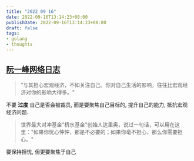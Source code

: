 ```yaml
---
title: "2022 09 16"
date: 2022-09-16T13:14:23+08:00
publishDate: 2022-09-16T13:14:23+08:00
draft: false
tags:
- golang
- thoughts
---
```


## [阮一峰网络日志](https://www.ruanyifeng.com/blog/2022/09/weekly-issue-223.html)


> "与其担心宏观经济，不如关注自己。你对自己生活的影响，往往比宏观经济对你的影响大得多。"

不要 **过度** 自己是否会被裁员, 而是要聚焦自己目标的, 提升自己的能力, 抵抗宏观经济问题.

> 世界最大对冲基金"桥水基金"创始人达里奥，说过一句话，可以用在这里："如果你忧心忡忡，那是不必要的；如果你毫不担心，那么你需要担心。"

要保持担忧, 但更要聚焦于自己



